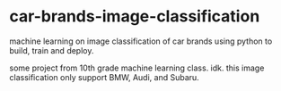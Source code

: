 # car-brands-image-classification
machine learning on image classification of car brands using python to build, train and deploy.

some project from 10th grade machine learning class. idk. this image classification only support BMW, Audi, and Subaru.
